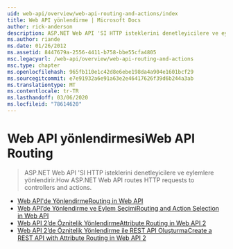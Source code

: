 ```yaml
---
uid: web-api/overview/web-api-routing-and-actions/index
title: Web API yönlendirme | Microsoft Docs
author: rick-anderson
description: ASP.NET Web API 'SI HTTP isteklerini denetleyicilere ve eylemlere yönlendirir.
ms.author: riande
ms.date: 01/26/2012
ms.assetid: 8447679a-2556-4411-b758-bbe55cfa4805
msc.legacyurl: /web-api/overview/web-api-routing-and-actions
msc.type: chapter
ms.openlocfilehash: 965fb110e1c42d8e6ebe198da4a904e1601bcf29
ms.sourcegitcommit: e7e91932a6e91a63e2e46417626f39d6b244a3ab
ms.translationtype: MT
ms.contentlocale: tr-TR
ms.lasthandoff: 03/06/2020
ms.locfileid: "78614620"
---
```

# <a name="web-api-routing"></a><span data-ttu-id="8633a-103">Web API yönlendirmesi</span><span class="sxs-lookup"><span data-stu-id="8633a-103">Web API Routing</span></span>

> <span data-ttu-id="8633a-104">ASP.NET Web API 'SI HTTP isteklerini denetleyicilere ve eylemlere yönlendirir.</span><span class="sxs-lookup"><span data-stu-id="8633a-104">How ASP.NET Web API routes HTTP requests to controllers and actions.</span></span>

- [<span data-ttu-id="8633a-105">Web API'de Yönlendirme</span><span class="sxs-lookup"><span data-stu-id="8633a-105">Routing in Web API</span></span>](routing-in-aspnet-web-api.md)
- [<span data-ttu-id="8633a-106">Web API’de Yönlendirme ve Eylem Seçimi</span><span class="sxs-lookup"><span data-stu-id="8633a-106">Routing and Action Selection in Web API</span></span>](routing-and-action-selection.md)
- [<span data-ttu-id="8633a-107">Web API 2’de Öznitelik Yönlendirme</span><span class="sxs-lookup"><span data-stu-id="8633a-107">Attribute Routing in Web API 2</span></span>](attribute-routing-in-web-api-2.md)
- [<span data-ttu-id="8633a-108">Web API 2’de Öznitelik Yönlendirme ile REST API Oluşturma</span><span class="sxs-lookup"><span data-stu-id="8633a-108">Create a REST API with Attribute Routing in Web API 2</span></span>](create-a-rest-api-with-attribute-routing.md)
